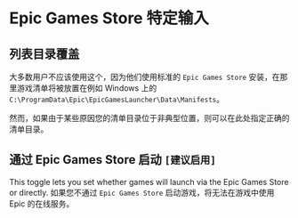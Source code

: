 # Epic Games Store 特定输入

## 列表目录覆盖

大多数用户不应该使用这个，因为他们使用标准的 `Epic Games Store` 安装，在那里游戏清单将被放置在例如 Windows 上的 `C:\ProgramData\Epic\EpicGamesLauncher\Data\Manifests`。

然而，如果由于某些原因您的清单目录位于非典型位置，则可以在此处指定正确的清单目录。

## 通过 Epic Games Store 启动 `[建议启用]`

This toggle lets you set whether games will launch via the Epic Games Store or directly. 如果您不通过 `Epic Games Store` 启动游戏，将无法在游戏中使用 Epic 的在线服务。
